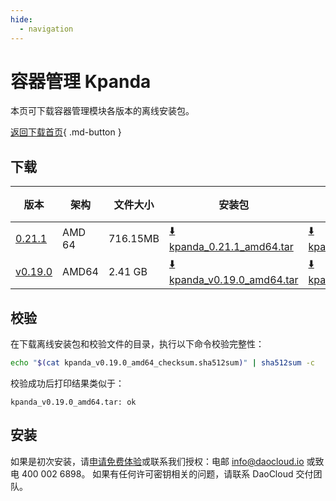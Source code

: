 ```yaml
---
hide:
  - navigation
---
```


# 容器管理 Kpanda

本页可下载容器管理模块各版本的离线安装包。

[返回下载首页](../index.md){ .md-button }

## 下载

| 版本                                            | 架构 | 文件大小 | 安装包                                                                                                                             |  校验文件 | 更新日期      |
|-----------------------------------------------| ----- |-------- |---------------------------------------------------------------------------------------------------------------------------------| ---------- |-----------|
| [0.21.1](../../kpanda/intro/release-notes.md) | AMD 64 | 716.15MB | [:arrow_down: kpanda_0.21.1_amd64.tar](https://qiniu-download-public.daocloud.io/DaoCloud_Enterprise/kpanda_0.21.1_amd64.tar) | [:arrow_down: kpanda_0.21.1_amd64_checksum.sha512sum](https://qiniu-download-public.daocloud.io/DaoCloud_Enterprise/kpanda_0.21.1_amd64_checksum.sha512sum) | 2023-09-15 |
| [v0.19.0](../../kpanda/intro/release-notes.md) | AMD64 | 2.41 GB | [:arrow_down: kpanda_v0.19.0_amd64.tar](https://qiniu-download-public.daocloud.io/DaoCloud_Enterprise/kpanda_v0.19.0_amd64.tar) | [:arrow_down: kpanda_v0.19.0_amd64_checksum.sha512sum](https://qiniu-download-public.daocloud.io/DaoCloud_Enterprise/kpanda_v0.19.0_amd64_checksum.sha512sum) | 2023-7-06 |

## 校验

在下载离线安装包和校验文件的目录，执行以下命令校验完整性：

```sh
echo "$(cat kpanda_v0.19.0_amd64_checksum.sha512sum)" | sha512sum -c
```

校验成功后打印结果类似于：

```none
kpanda_v0.19.0_amd64.tar: ok
```

## 安装

如果是初次安装，请[申请免费体验](../../dce/license0.md)或联系我们授权：电邮 info@daocloud.io 或致电 400 002 6898。
如果有任何许可密钥相关的问题，请联系 DaoCloud 交付团队。
